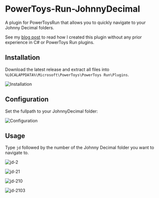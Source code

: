 # PowerToys-Run-JohnnyDecimal

A plugin for PowerToysRun that allows you to quickly navigate to your Johnny Decimal folders.

See my [blog post](https://blog.seguri.dev/posts/powertoys-run-johnnydecimal/) to read how I created this plugin without any prior experience in C# or PowerToys Run plugins.

## Installation

Download the latest release and extract all files into `%LOCALAPPDATA%\Microsoft\PowerToys\PowerToys Run\Plugins`.

![Installation](https://github.com/user-attachments/assets/9e2f306b-f8e3-46cf-9326-b1f87ad6d54e)

## Configuration

Set the fullpath to your JohnnyDecimal folder:

![Configuration](https://github.com/user-attachments/assets/f6eae40f-ab6b-412d-84ab-feabfde6dc88)

## Usage

Type `jd` followed by the number of the Johnny Decimal folder you want to navigate to.

![jd-2](https://github.com/user-attachments/assets/571f8115-f38e-4927-9258-3f1fa8e95e59)

![jd-21](https://github.com/user-attachments/assets/5dfc0d98-77e4-4fc5-98bd-7d5c8f9edc28)

![jd-210](https://github.com/user-attachments/assets/08f17983-5453-4629-9023-b0cec21b11b5)

![jd-2103](https://github.com/user-attachments/assets/9e43a44b-a1e3-4aae-97ff-915c64831c23)

